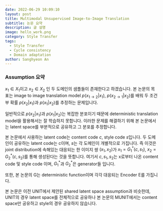 ```yaml
---
date: 2022-06-29 10:09:10  
layout: post  
title: Multimodal Unsupervised Image-to-Image Translation
subtitle: 논문 요약
description: 글 설명  
image: hello_work.png
category: Style Transfer  
tags:
  - Style Transfer
  - Cycle consistency
  - Domain adaptation
author: Sanghyeon An
---
```


### Assumption 요약

$x_1 \in X_1$이고 $x_2 \in X_2$ 인 두 도메인의 샘플들이 존재한다고 하겠습니다. 본 논문의 목표는 image to image translation model $p(x_{1 \rightarrow 2}|x_1)$, $p(x_{2 \rightarrow 1}|x_2)$를 배워 두 조건부 확률 $p(x_2|x_1)$과 $p(x_1|x_2)$를 추정하는 문제입니다.

일반적으로  $p(x_2|x_1)$과 $p(x_1|x_2)$는 복잡한 분포이기 때문에 deterministic translation model을 활용해서는 잘 학습하지 못합니다. 이러한 문제를 해결하기 위해 본 논문에서는 latent space를 부분적으로 공유하고 그 분포를 추정합니다.

본 논문에서 사용하는 latent code는 content code $c$, style code $s$입니다. 두 도메인이 공유하는 latent code는 c이며, $s$는 각 도메인이 개별적으로 가집니다. 즉 이것은 joint distribution에 속해있는 대응되는 한 이미지 쌍 $(x_1, x_2)$가 $x_1=G_1^*(c,s_1)$, $x_2=G_2^*(c,s_2)$를 통해 생성된다는 것을 뜻합니다. 여기서 $c, s_1, s_2$는 x로부터 나온 content code 및 style code 이며, $G_1^*$과 $G_2^*$은 generator들 입니다.

또한, 본 논문의 G는 deterministic function이며 각각 대응되는 Encoder E를 가집니다.

본 논문은 이전 UNIT에서 제안된 shared latent space assumption과 비슷한데, UNIT의 경우 latent space를 전체적으로 공유하나 본 논문의 MUNIT에서는 content space만 공유하고 style의 경우 공유하지 않습니다.
